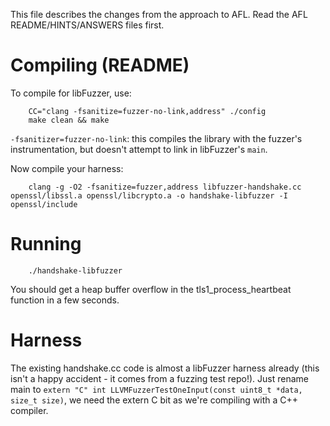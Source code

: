 This file describes the changes from the approach to AFL. Read the AFL README/HINTS/ANSWERS files first.

# Compiling (README)

To compile for libFuzzer, use:

```shell
    CC="clang -fsanitize=fuzzer-no-link,address" ./config
    make clean && make
```

`-fsanitizer=fuzzer-no-link`: this compiles the library with the fuzzer's instrumentation, but doesn't attempt to link
in libFuzzer's `main`.

Now compile your harness:

```shell
    clang -g -O2 -fsanitize=fuzzer,address libfuzzer-handshake.cc openssl/libssl.a openssl/libcrypto.a -o handshake-libfuzzer -I openssl/include
```

# Running

```shell
    ./handshake-libfuzzer
```

You should get a heap buffer overflow in the tls1_process_heartbeat function in a few seconds.

# Harness

The existing handshake.cc code is almost a libFuzzer harness already (this isn't a happy accident - it comes from a
fuzzing test repo!). Just rename main to `extern "C" int LLVMFuzzerTestOneInput(const uint8_t *data, size_t size)`, we
need the extern C bit as we're compiling with a C++ compiler.
